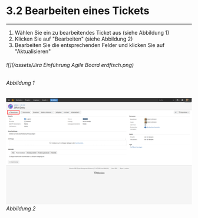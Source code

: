 # 3.2 Bearbeiten eines Tickets

---

1. Wählen Sie ein zu bearbeitendes Ticket aus \(siehe Abbildung 1\)
2. Klicken Sie auf "Bearbeiten" \(siehe Abbildung 2\)
3. Bearbeiten Sie die entsprechenden Felder und klicken Sie auf "Aktualisieren"

###### ![](/assets/Jira Einführung   Agile Board   erdfisch.png)

###### _Abbildung 1_

###### ![](/assets/Bearbeiten.png)_Abbildung 2_



